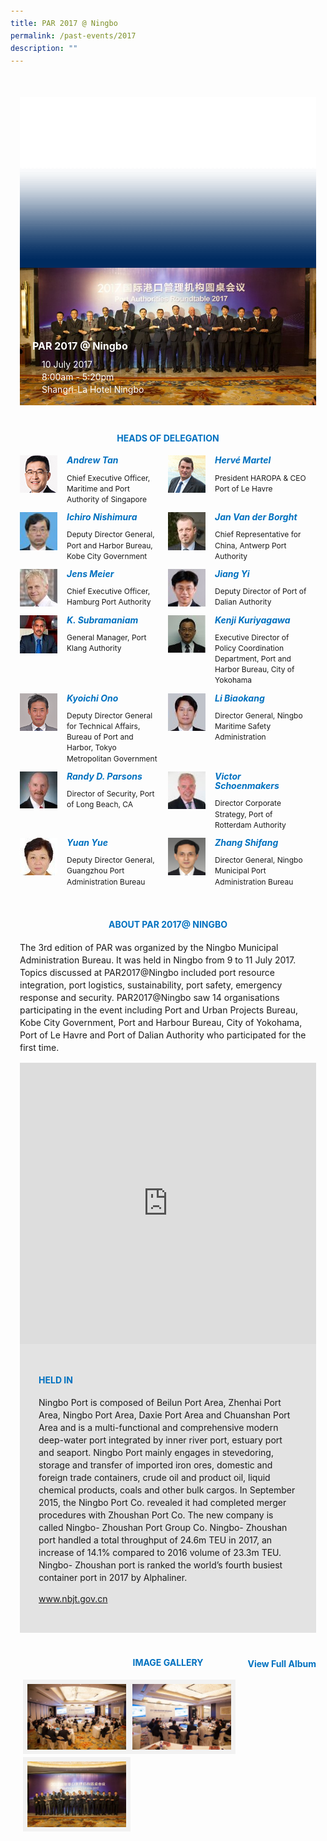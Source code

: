 ```yaml
---
title: PAR 2017 @ Ningbo
permalink: /past-events/2017
description: ""
---
```

<style type="text/css">
	body {font-size:14px;line-height:1.42857143;}
	h1, h2, h3, h4, h5, h6 {line-height:1.1;}
	a[href$=".pdf"] {margin-left:0;}
	a[href$=".pdf"]:before {display:none;}
	.content ol {font-size:inherit;}
	.content p {margin:0 0 15px;font-size:inherit;line-height:inherit;}
	.content li, .content ol li {margin:0;font-size:inherit;line-height:inherit;}
	.mobile {display:block!important;}
	.desktop {display:none!important;}
	.navbar-end, .is-search-bar {display:none;}
	#main-content .bp-section {padding:0;}
	#main-content .bp-section-pagetitle {display:none;}
	#main-content .bp-container {width:100%;max-width:100%;min-height:250px;padding:0!important;}
	#main-content .bp-container .row {margin:0;}
	#main-content .bp-container .col {padding:0;}
	#main-content .col.is-8 {width:100%;margin:0;}
	#main-content .col.is-2.has-side-nav {display:none;}
	#main-content .bp-dropdown-button {background:#0fa678;color:#fff;text-transform: uppercase;}
	#main-content .bp-dropdown-button:hover, #main-content .bp-dropdown-button:focus {color:#fff;text-decoration:none;}
	@media(min-width:1280px) {
		.mobile {display:none!important;}
		.desktop {display:block!important;}
	}
	
	.par-main {padding:35px 15px;margin:0 auto;}
	.par-main .par-list-none {list-style:none;margin:0;}
	@media(min-width:992px) {
		.par-main {max-width:970px;}
	}
	@media(min-width:1024px) {
		.par-main {padding:35px 0;}
	}
	@media(min-width:1440px) {
		.par-main {max-width:1280px;}
	}
	
	figure {margin:0!important;}
	figcaption {font-style:normal!important;text-align:left;}
	.tab {margin:0 0 40px;}
	.tab-nav {position:absolute;display:none;width:300px;height:385px;z-index:9;overflow-y:auto;}
	.tab-nav>ul {list-style:none;padding:0;margin:0;}
	.tab-nav>ul>li {margin:0!important;}
	.tab-nav>ul>li+li {border-top:1px solid #fff;}
	.tab-nav>ul>li>a {position:relative;display:block;height:96px;padding:15px 45px 15px 30px;margin:0;font-size:20px;font-weight:700;background:#002b5f;color:#fff;text-decoration:none;text-transform:uppercase;}
	.tab-nav>ul>li>a:hover, .tab-nav>ul>li>a:focus {color:#fff;text-decoration:none;}
	.tab-nav>ul>li.active>a {background:#0fa678;}
	.tab-nav>ul>li.active>a:before {position:absolute;display:block;content:'';top:50%;right:15px;border-style: solid;border-width:10px 0 10px 15px;border-color: transparent transparent transparent #fff;transform:translateY(-50%);}
	.tab>.tab-content {position:relative;margin:0!important;border:0;}
	.tab>.tab-content>img.overlay {position:absolute;top:0;left:0;}
	.tab>.tab-content>figcaption {position:absolute;bottom:0;left:0;padding:20px;color:#fff;}
	.tab>.tab-content>figcaption>h3 {margin:0 0 10px;font-size:16px;font-weight:700;color:#fff;}
	.tab>.tab-content>figcaption>ul {list-style:none;padding:0;margin:0;}
	.tab>.tab-content>figcaption>ul>li {margin:0;}
	.tab>.tab-content>figcaption>ul>li>i {margin:0 15px 0 0;}
	.par-title {margin:40px 0 20px!important;font-size:14px;font-weight:700;color:#0071c0!important;text-align:center;text-transform:uppercase;}
	.par-delegate-list {display:flex;flex-wrap:wrap;list-style:none!important;padding:0;margin:0!important;}
	.par-delegate-list>li {width:100%;margin:0;}
	.par-delegate {position:relative;}
	.par-delegate>img {position:absolute;width:60px!important;margin:0 15px 0 0!important;top:0;left:0;}
	.par-delegate>figcaption {padding:0 0 0 75px;min-height:60px;}
	.par-delegate>figcaption>h5 {margin:0;font-size:14px;font-weight:700;color:#0071c0;}
	.par-delegate>figcaption>strong {display:block;}
	.par-delegate>figcaption>p {font-size:12px;}
	.par-map {display:flex;flex-wrap:wrap;background:#e3e3e3;}
	.par-map>iframe {width:100%;}
	.par-map>figcaption {width:100%;padding:30px;}
	.par-map>figcaption>h4 {font-size:14px;font-weight:700;color:#0071c0!important;text-transform:uppercase;}
	.par-gallery {position:relative;}
	.par-gallery>ul {display:flex;flex-wrap:wrap;list-style:none;padding:0;margin:0;}
	.par-gallery>ul>li {width:100%;padding:0 5px;}
	.par-gallery>ul>li>img {border: 7px solid #f2f2f2;}
	.par-gallery-link>a{position:absolute;top:0;right:0;color: #0071c0;font-weight: 700;text-decoration:none;}
	@media(min-width:480px) {
		.par-gallery>ul>li {width:50%;}
	}
	@media(min-width:768px) {
		.par-delegate-list>li {width:50%;}
		.par-delegate>figcaption {padding:0 15px 0 75px;}
		.par-gallery>ul>li {width:33.3333%;}
	}
	@media(min-width:992px) {
		.par-delegate-list>li {width:25%;}
		.par-gallery>ul>li {width:25%;}
	}
	@media(min-width:1024px) {
		.tab {position:relative;height:385px;overflow:hidden;}
		.tab-nav {display:block;}
		.tab>.tab-content {margin:0 0 0 300px!important;}
		.par-title {font-size:20px;text-align:left;}
		.par-map>iframe, .par-map>figcaption {width:50%;}
		.par-map>figcaption>h4 {font-size:20px;}
	}
	@media(min-width:1440px) {
		.tab {position:relative;height:520px;overflow:hidden;}
		.tab-nav {width:375px;height:520px;}
		.tab-nav>ul>li>a {height:130px;}
		.tab>.tab-content {margin:0 0 0 375px!important;}
	}
</style>
<div class="par-main">
	<div class="tab">
		<div class="tab-nav">
			<ul>
				<li><a href="/past-events/2021">PAR 2021 @ Antwerp</a></li>
				<li><a href="/past-events/2020">PAR COVID-19 Declaration</a></li>
				<li><a href="/past-events/2019">PAR 2019 @ Kobe</a></li>
				<li><a href="/past-events/2018">PAR 2018 @ Long Beach</a></li>
				<li class="active"><a href="/past-events/2017">PAR 2017 @ Ningbo</a></li>
				<li><a href="/past-events/2016">PAR 2016 @ Rotterdam</a></li>
				<li><a href="/past-events/2015">PAR 2015 @ Singapore</a></li>
			</ul>
		</div>
		<figure class="tab-content">
			<img src="/images/Shared/bg-past-events-overlay-m.png" class="overlay is-hidden-desktop"/>
			<img src="/images/Shared/bg-past-events-overlay-d.png" class="overlay is-hidden-touch"/>
			<img src="/images/Event2017/bg-past-events-m.jpg" class="is-hidden-desktop"/>
			<img src="/images/Event2017/bg-past-events-d.jpg" class="is-hidden-touch"/>
			<figcaption>
				<h3>PAR 2017 @ Ningbo</h3>
				<ul>
					<li><i class="sgds-icon sgds-icon-calendar"></i>10 July 2017</li>
					<li><i class="sgds-icon sgds-icon-clock"></i>8:00am - 5:20pm</li>
					<li><i class="sgds-icon sgds-icon-place"></i>Shangri-La Hotel Ningbo</li>
				</ul>
			</figcaption>
		</figure>
	</div>
	<h4 class="par-title">Heads of Delegation</h4>
	<ul class="par-delegate-list">
		<li>
			<figure class="par-delegate">
				<img src="/images/Event2017/Delegation/andrew-tan.png" alt="Andrew Tan"/>
				<figcaption>
					<h5>Andrew Tan</h5>
					<p>Chief Executive Officer, Maritime and Port Authority of Singapore</p>
				</figcaption>
			</figure>
		</li>
		<li>
			<figure class="par-delegate">
				<img src="/images/Event2017/Delegation/herve-martel.png" alt="Hervé Martel"/>
				<figcaption>
					<h5>Hervé Martel</h5>
					<p>President HAROPA & CEO Port of Le Havre</p>
				</figcaption>
			</figure>
		</li>
		<li>
			<figure class="par-delegate">
				<img src="/images/Event2017/Delegation/ichiro-nishimura.jpg" alt="Ichiro Nishimura"/>
				<figcaption>
					<h5>Ichiro Nishimura</h5>
					<p>Deputy Director General, Port and Harbor Bureau, Kobe City Government</p>
				</figcaption>
			</figure>
		</li>
		<li>
			<figure class="par-delegate">
				<img src="/images/Event2017/Delegation/jan-van-der-borght.jpg" alt="Jan Van der Borght"/>
				<figcaption>
					<h5>Jan Van der Borght</h5>
					<p>Chief Representative for China, Antwerp Port Authority</p>
				</figcaption>
			</figure>
		</li>
		<li>
			<figure class="par-delegate">
				<img src="/images/Event2017/Delegation/jens-meier.jpg" alt="Jens Meier"/>
				<figcaption>
					<h5>Jens Meier</h5>
					<p>Chief Executive Officer, Hamburg Port Authority</p>
				</figcaption>
			</figure>
		</li>
		<li>
			<figure class="par-delegate">
				<img src="/images/Event2017/Delegation/jiang-yi.jpg" alt="Jiang Yi"/>
				<figcaption>
					<h5>Jiang Yi</h5>
					<p>Deputy Director of Port of Dalian Authority</p>
				</figcaption>
			</figure>
		</li>
		<li>
			<figure class="par-delegate">
				<img src="/images/Event2017/Delegation/k-subramaniam.jpg" alt="K. Subramaniam"/>
				<figcaption>
					<h5>K. Subramaniam</h5>
					<p>General Manager, Port Klang Authority</p>
				</figcaption>
			</figure>
		</li>
		<li>
			<figure class="par-delegate">
				<img src="/images/Event2017/Delegation/kenji-kuriyagawa.jpg" alt="Kenji Kuriyagawa"/>
				<figcaption>
					<h5>Kenji Kuriyagawa</h5>
					<p>Executive Director of Policy Coordination Department, Port and Harbor Bureau, City of Yokohama</p>
				</figcaption>
			</figure>
		</li>
		<li>
			<figure class="par-delegate">
				<img src="/images/Event2017/Delegation/kyoichi-ono.png" alt="Kyoichi Ono"/>
				<figcaption>
					<h5>Kyoichi Ono</h5>
					<p>Deputy Director General for Technical Affairs, Bureau of Port and Harbor, Tokyo Metropolitan Government</p>
				</figcaption>
			</figure>
		</li>
		<li>
			<figure class="par-delegate">
				<img src="/images/Event2017/Delegation/li-biao-kang.jpg" alt="Li Biaokang"/>
				<figcaption>
					<h5>Li Biaokang</h5>
					<p>Director General, Ningbo Maritime Safety Administration</p>
				</figcaption>
			</figure>
		</li>
		<li>
			<figure class="par-delegate">
				<img src="/images/Event2017/Delegation/randy-d-parsons.jpg" alt="Randy D. Parsons"/>
				<figcaption>
					<h5>Randy D. Parsons</h5>
					<p>Director of Security, Port of Long Beach, CA</p>
				</figcaption>
			</figure>
		</li>
		<li>
			<figure class="par-delegate">
				<img src="/images/Event2017/Delegation/victor-schoenmakers.jpg" alt="Victor Schoenmakers"/>
				<figcaption>
					<h5>Victor Schoenmakers</h5>
					<p>Director Corporate Strategy, Port of Rotterdam Authority</p>
				</figcaption>
			</figure>
		</li>
		<li>
			<figure class="par-delegate">
				<img src="/images/Event2017/Delegation/yuan-yue.jpg" alt="Yuan Yue"/>
				<figcaption>
					<h5>Yuan Yue</h5>
					<p>Deputy Director General, Guangzhou Port Administration Bureau</p>
				</figcaption>
			</figure>
		</li>
		<li>
			<figure class="par-delegate">
				<img src="/images/Event2017/Delegation/zhang-shi-fang.png" alt="Zhang Shifang"/>
				<figcaption>
					<h5>Zhang Shifang</h5>
					<p>Director General, Ningbo Municipal Port Administration Bureau</p>
				</figcaption>
			</figure>
		</li>
	</ul>
	<h4 class="par-title">ABOUT PAR 2017@ NINGBO</h4>
	<p>The 3rd edition of PAR was organized by the Ningbo Municipal Administration Bureau. It was held in Ningbo from 9 to 11 July 2017. Topics discussed at PAR2017@Ningbo included port resource integration, port logistics, sustainability, port safety, emergency response and security. PAR2017@Ningbo saw 14 organisations participating in the event including Port and Urban Projects Bureau, Kobe City Government, Port and Harbour Bureau, City of Yokohama, Port of Le Havre and Port of Dalian Authority who participated for the first time.</p>
	<figure class="par-map">
		<iframe src="https://www.google.com/maps/embed?pb=!1m18!1m12!1m3!1d3459.860878295499!2d121.55994516522674!3d29.868285781946813!2m3!1f0!2f0!3f0!3m2!1i1024!2i768!4f13.1!3m3!1m2!1s0x344d6335cf214517%3A0xe24e3b18eece0162!2sShangri-La+Hotel+Ningbo%2C+Jiangdong+Qu%2C+Ningbo+Shi%2C+Zhejiang+Sheng%2C+China%2C+315020!5e0!3m2!1sen!2ssg!4v1498719048480" width="600" height="450" frameborder="0" style="border:0" allowfullscreen=""></iframe>
		<figcaption>
			<h4 dir="ltr">Held In</h4>
			<p>Ningbo Port is composed of Beilun Port Area, Zhenhai Port Area, Ningbo Port Area, Daxie Port Area and Chuanshan Port Area and is a multi-functional and comprehensive modern deep-water port integrated by inner river port, estuary port and seaport. Ningbo Port mainly engages in stevedoring, storage and transfer of imported iron ores, domestic and foreign trade containers, crude oil and product oil, liquid chemical products, coals and other bulk cargos. In September 2015, the Ningbo Port Co. revealed it had completed merger procedures with Zhoushan Port Co. The new company is called Ningbo- Zhoushan Port Group Co. Ningbo- Zhoushan port handled a total throughput of 24.6m TEU in 2017, an increase of 14.1% compared to 2016 volume of 23.3m TEU. Ningbo- Zhoushan port is ranked the world’s fourth busiest container port in 2017 by Alphaliner.</p>
			<p><a href="http://www.nbjt.gov.cn/" target="_blank">www.nbjt.gov.cn</a></p>
		</figcaption>
	</figure>
	<div class="par-gallery">
		<h4 class="par-title">Image Gallery</h4>
		<ul class="clearfix">
			<li><img src="/images/Event2017/photogallery-1.jpg" alt="Photo Gallery 2017"></li>
			<li><img src="/images/Event2017/photogallery-2.jpg" alt="Photo Gallery 2017"></li>
			<li><img src="/images/Event2017/photogallery-3.jpg" alt="Photo Gallery 2017"></li>
		</ul>
		<div class="par-gallery-link"><a href="https://www.flickr.com/photos/mpa_singapore/albums/72157669605630518" target="_blank">View Full Album</a></div>
	</div>
</div>